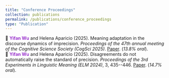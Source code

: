 ```yaml
---
title: "Conference Proceedings"
collection: publications
permalink: /publications/conference_proceedings
type: "Publication"
---
```


<!-- :bookmark_tabs: **<span style="color: #9932CC;">Yifan Wu</span>** and Helena Aparicio (To appear). First-person metalinguistic disagreements update the standard of precision, both up and down. *Proceedings of the 35th Semantics and Linguistic Theory (SALT 2025)*. (*12.6% accept*). <br> -->
:bookmark_tabs: **<span style="color: #9932CC;">Yifan Wu</span>** and Helena Aparicio (2025). Meaning adaptation in the discourse dynamics of imprecision. *Proceedings of the 47th annual meeting of the Cognitive Science
Society (CogSci 2025)*. [Paper](). (*13.8% oral*). <br>
:bookmark_tabs: **<span style="color: #9932CC;">Yifan Wu</span>** and Helena Aparicio (2025). Disagreements do not automatically raise the standard of precision. *Proceedings of the 3rd Experiments in Linguistic Meaning (ELM 2024)*, 3, 435--446. [Paper](https://doi.org/10.3765/elm.3.5835). (*14.7% oral*).
